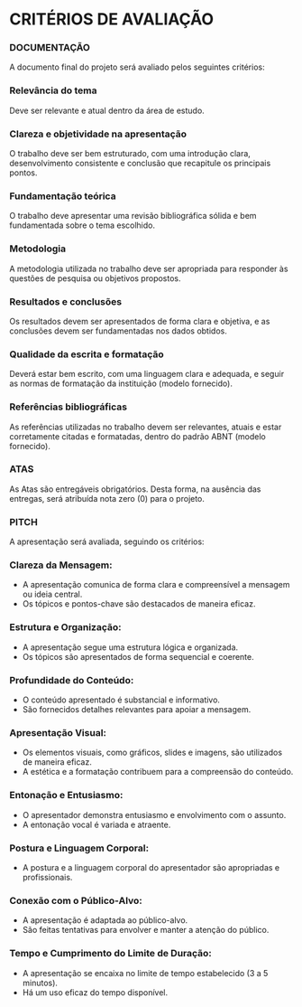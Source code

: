 # CRITÉRIOS DE AVALIAÇÃO

### DOCUMENTAÇÃO
A documento final do projeto será avaliado pelos seguintes critérios:

### Relevância do tema
Deve ser relevante e atual dentro da área de estudo.

### Clareza e objetividade na apresentação
O trabalho deve ser bem estruturado, com uma introdução clara, desenvolvimento consistente e conclusão que recapitule os principais pontos.

### Fundamentação teórica
O trabalho deve apresentar uma revisão bibliográfica sólida e bem fundamentada sobre o tema escolhido.

### Metodologia
A metodologia utilizada no trabalho deve ser apropriada para responder às questões de pesquisa ou objetivos propostos.

### Resultados e conclusões
Os resultados devem ser apresentados de forma clara e objetiva, e as conclusões devem ser fundamentadas nos dados obtidos.

### Qualidade da escrita e formatação
Deverá estar bem escrito, com uma linguagem clara e adequada, e seguir as normas de formatação da instituição (modelo fornecido).

### Referências bibliográficas
As referências utilizadas no trabalho devem ser relevantes, atuais e estar corretamente citadas e formatadas, dentro do padrão ABNT (modelo fornecido).

### ATAS
As Atas são entregáveis obrigatórios. Desta forma, na ausência das entregas, será atribuída nota zero (0) para o projeto.


### PITCH
A apresentação será avaliada, seguindo os critérios:

### Clareza da Mensagem:
- A apresentação comunica de forma clara e compreensível a mensagem ou ideia central.
- Os tópicos e pontos-chave são destacados de maneira eficaz.

### Estrutura e Organização:
- A apresentação segue uma estrutura lógica e organizada.
- Os tópicos são apresentados de forma sequencial e coerente.

### Profundidade do Conteúdo:
- O conteúdo apresentado é substancial e informativo.
- São fornecidos detalhes relevantes para apoiar a mensagem.

### Apresentação Visual:
- Os elementos visuais, como gráficos, slides e imagens, são utilizados de maneira eficaz.
- A estética e a formatação contribuem para a compreensão do conteúdo.

### Entonação e Entusiasmo:
- O apresentador demonstra entusiasmo e envolvimento com o assunto.
- A entonação vocal é variada e atraente.

### Postura e Linguagem Corporal:
- A postura e a linguagem corporal do apresentador são apropriadas e profissionais.

### Conexão com o Público-Alvo:
- A apresentação é adaptada ao público-alvo.
- São feitas tentativas para envolver e manter a atenção do público.

### Tempo e Cumprimento do Limite de Duração:
- A apresentação se encaixa no limite de tempo estabelecido (3 a 5 minutos).
- Há um uso eficaz do tempo disponível.